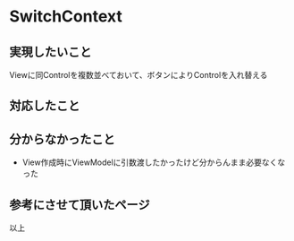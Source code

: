 # SwitchContext

## 実現したいこと
Viewに同Controlを複数並べておいて、ボタンによりControlを入れ替える

## 対応したこと


## 分からなかったこと
- View作成時にViewModelに引数渡したかったけど分からんまま必要なくなった

## 参考にさせて頂いたページ

以上